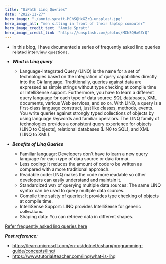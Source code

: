 ```yaml
---
title: "UiPath Linq Queries"
date: "2022-11-27"
hero_image: "./annie-spratt-MChSQHxGZrQ-unsplash.jpg"
hero_image_alt: "men sitting in front of their laptop computer"
hero_image_credit_text: "Annie Spratt"
hero_image_credit_link: "https://unsplash.com/photos/MChSQHxGZrQ"
---
```


- In this blog, I have documented a series of frequently asked linq queries related interview questions.

- **_What is Linq query_**

  - Language-Integrated Query (LINQ) is the name for a set of technologies based on the integration of query capabilities directly into the C# language. Traditionally, queries against data are expressed as simple strings without type checking at compile time or IntelliSense support. Furthermore, you have to learn a different query language for each type of data source: SQL databases, XML documents, various Web services, and so on. With LINQ, a query is a first-class language construct, just like classes, methods, events. You write queries against strongly typed collections of objects by using language keywords and familiar operators. The LINQ family of technologies provides a consistent query experience for objects (LINQ to Objects), relational databases (LINQ to SQL), and XML (LINQ to XML).

- **_Benefits of Linq Queries_**

  - Familiar language: Developers don't have to learn a new query language for each type of data source or data format.
  - Less coding: It reduces the amount of code to be written as compared with a more traditional approach.
  - Readable code: LINQ makes the code more readable so other developers can easily understand and maintain it.
  - Standardized way of querying multiple data sources: The same LINQ syntax can be used to query multiple data sources.
  - Compile time safety of queries: It provides type checking of objects at compile time.
  - IntelliSense Support: LINQ provides IntelliSense for generic collections.
  - Shaping data: You can retrieve data in different shapes.

[Refer frequently asked linq queries here ](https://github.com/SachinHatikankar100/UiPathPractice)

**_Post reference:_**

- https://learn.microsoft.com/en-us/dotnet/csharp/programming-guide/concepts/linq/
- https://www.tutorialsteacher.com/linq/what-is-linq
